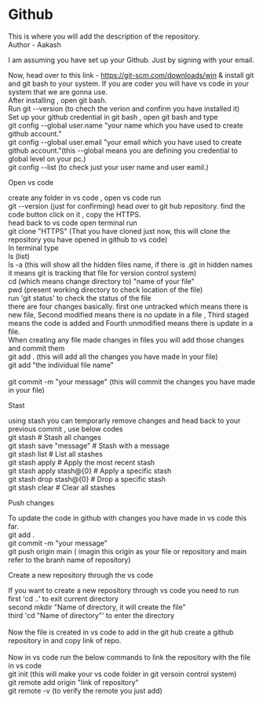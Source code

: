# Github
This is where you will add the description of the repository.
<br>
Author - Aakash

I am assuming you have set up your Github. Just by signing with your email.

Now, head over to this link - https://git-scm.com/downloads/win & install git and git bash to your system. If you are coder you will have vs code in your system that we are gonna use. 
<br>
After installing , open git bash.
<br>
Run git --version (to chech the verion and confirm you have installed it)
<br>
Set up your github credential in git bash , open git bash and type 
<br>
git config --global user.name "your name which you have used to create github account."
<br>
git config --global user.email "your email which you have used to create github account."(this --global means you are defining you credential to global level on your pc.)
<br>
git config --list (to check just your user name and user eamil.) 
<br>

Open vs code 

create any folder in vs code , open vs code run 
<br>
git --version (just for confirming)
head over to git hub repository. find the code button click on it , copy the HTTPS. 
<br>
head back to vs code open terminal run 
<br>
git clone "HTTPS" (That you have cloned just now, this will clone the repository you have opened in github to vs code)
<br>
In terminal type 
<br>
ls (list)
<br>
ls -a (this will show all the hidden files name, if there is .git in hidden names it means git is tracking that file for version control system)
<br>
cd (which means change directory to) "name of your file"
<br> 
pwd (present working directory to check location of the file)
<br>
run 'git status' to check the status of the file
<br>
there are four changes basically. first one untracked which means there is new file, Second modified means there is no update in a file , Third staged means the code is added and Fourth unmodified means there is update in a file.
<br>
When creating any file made changes in files you will add those changes and commit them
<br>
git add . (this will add all the changes you have made in your file)
<br>
git add "the individual file name"  
<br>
git commit -m "your message" (this will commit the changes you have made in your file)
<br>

Stast 

using stash you can temporarly remove changes and head back to your previous commit , use below codes
<br>
git stash                  # Stash all changes
<br>
git stash save "message"    # Stash with a message
<br>
git stash list              # List all stashes
<br>
git stash apply             # Apply the most recent stash
<br>
git stash apply stash@{0}   # Apply a specific stash
<br>
git stash drop stash@{0}    # Drop a specific stash
<br>
git stash clear             # Clear all stashes

Push changes

To update the code in github with changes you have made in vs code this far.
<br>
git add .
<br>
git commit -m "your message"
<br>
git push origin main ( imagin this origin as your file or repository and main refer to the branh name of repository)
<br>

Create a new repository through the vs code

If you want to create a new repository through vs code you need to run 
<br>
first 'cd ..' to exit current directory 
<br>
second mkdir "Name of directory, it will create the file"
<br>
third 'cd "Name of directory"' to enter the directory   
<br>
Now the file is created in vs code to add in the git hub create a github repository in and copy link of repo.   
<br>
Now in vs code run the below commands to link the repository with the file in vs code
<br>
git init  (this will make your vs code folder in git versoin control system)
<br>
git remote add origin "link of repository"
<br>
git remote -v (to verify the remote you just add)